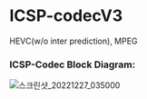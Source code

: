 # ICSP-codecV3
HEVC(w/o inter prediction), MPEG

### ICSP-Codec Block Diagram:
![스크린샷_20221227_035000](https://user-images.githubusercontent.com/49416429/209576506-57488ef3-585b-4be7-bb36-6420e52f7d75.png)
